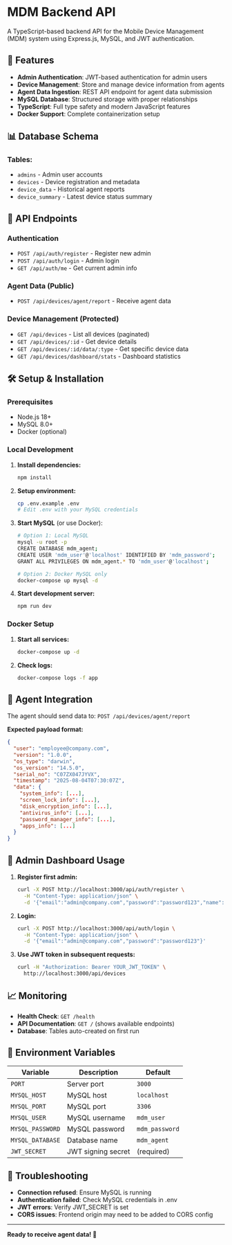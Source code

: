 # MDM Backend API

A TypeScript-based backend API for the Mobile Device Management (MDM) system using Express.js, MySQL, and JWT authentication.

## 🚀 Features

- **Admin Authentication**: JWT-based authentication for admin users
- **Device Management**: Store and manage device information from agents
- **Agent Data Ingestion**: REST API endpoint for agent data submission
- **MySQL Database**: Structured storage with proper relationships
- **TypeScript**: Full type safety and modern JavaScript features
- **Docker Support**: Complete containerization setup

## 📊 Database Schema

### Tables:
- `admins` - Admin user accounts
- `devices` - Device registration and metadata
- `device_data` - Historical agent reports
- `device_summary` - Latest device status summary

## 🔌 API Endpoints

### Authentication
- `POST /api/auth/register` - Register new admin
- `POST /api/auth/login` - Admin login
- `GET /api/auth/me` - Get current admin info

### Agent Data (Public)
- `POST /api/devices/agent/report` - Receive agent data

### Device Management (Protected)
- `GET /api/devices` - List all devices (paginated)
- `GET /api/devices/:id` - Get device details
- `GET /api/devices/:id/data/:type` - Get specific device data
- `GET /api/devices/dashboard/stats` - Dashboard statistics

## 🛠️ Setup & Installation

### Prerequisites
- Node.js 18+
- MySQL 8.0+
- Docker (optional)

### Local Development

1. **Install dependencies:**
   ```bash
   npm install
   ```

2. **Setup environment:**
   ```bash
   cp .env.example .env
   # Edit .env with your MySQL credentials
   ```

3. **Start MySQL** (or use Docker):
   ```bash
   # Option 1: Local MySQL
   mysql -u root -p
   CREATE DATABASE mdm_agent;
   CREATE USER 'mdm_user'@'localhost' IDENTIFIED BY 'mdm_password';
   GRANT ALL PRIVILEGES ON mdm_agent.* TO 'mdm_user'@'localhost';
   
   # Option 2: Docker MySQL only
   docker-compose up mysql -d
   ```

4. **Start development server:**
   ```bash
   npm run dev
   ```

### Docker Setup

1. **Start all services:**
   ```bash
   docker-compose up -d
   ```

2. **Check logs:**
   ```bash
   docker-compose logs -f app
   ```

## 📡 Agent Integration

The agent should send data to: `POST /api/devices/agent/report`

**Expected payload format:**
```json
{
  "user": "employee@company.com",
  "version": "1.0.0",
  "os_type": "darwin",
  "os_version": "14.5.0",
  "serial_no": "C07ZX047JYVX",
  "timestamp": "2025-08-04T07:30:07Z",
  "data": {
    "system_info": [...],
    "screen_lock_info": [...],
    "disk_encryption_info": [...],
    "antivirus_info": [...],
    "password_manager_info": [...],
    "apps_info": [...]
  }
}
```

## 🔐 Admin Dashboard Usage

1. **Register first admin:**
   ```bash
   curl -X POST http://localhost:3000/api/auth/register \
     -H "Content-Type: application/json" \
     -d '{"email":"admin@company.com","password":"password123","name":"Admin User"}'
   ```

2. **Login:**
   ```bash
   curl -X POST http://localhost:3000/api/auth/login \
     -H "Content-Type: application/json" \
     -d '{"email":"admin@company.com","password":"password123"}'
   ```

3. **Use JWT token in subsequent requests:**
   ```bash
   curl -H "Authorization: Bearer YOUR_JWT_TOKEN" \
     http://localhost:3000/api/devices
   ```

## 📈 Monitoring

- **Health Check**: `GET /health`
- **API Documentation**: `GET /` (shows available endpoints)
- **Database**: Tables auto-created on first run

## 🔧 Environment Variables

| Variable | Description | Default |
|----------|-------------|---------|
| `PORT` | Server port | `3000` |
| `MYSQL_HOST` | MySQL host | `localhost` |
| `MYSQL_PORT` | MySQL port | `3306` |
| `MYSQL_USER` | MySQL username | `mdm_user` |
| `MYSQL_PASSWORD` | MySQL password | `mdm_password` |
| `MYSQL_DATABASE` | Database name | `mdm_agent` |
| `JWT_SECRET` | JWT signing secret | (required) |

## 🐛 Troubleshooting

- **Connection refused**: Ensure MySQL is running
- **Authentication failed**: Check MySQL credentials in .env
- **JWT errors**: Verify JWT_SECRET is set
- **CORS issues**: Frontend origin may need to be added to CORS config

---

**Ready to receive agent data! 🎯**